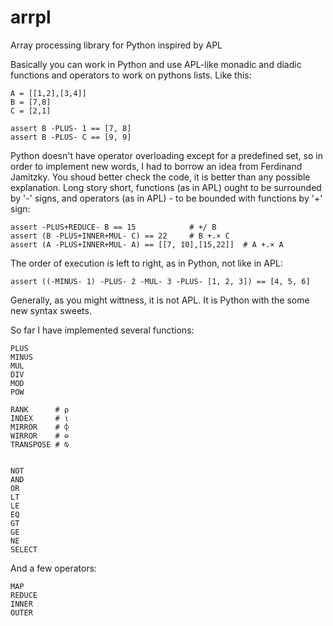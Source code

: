 arrpl
=====

Array processing library for Python inspired by APL

Basically you can work in Python and use APL-like monadic and diadic functions and operators to work on pythons lists. Like this:

    A = [[1,2],[3,4]]
    B = [7,8]
    C = [2,1]
    
    assert B -PLUS- 1 == [7, 8]
    assert B -PLUS- C == [9, 9]
    
Python doesn't have operator overloading except for a predefined set, so in order to implement new words, I had to borrow an idea from Ferdinand Jamitzky. You shoud better check the code, it is better than any possible explanation. Long story short, functions (as in APL) ought to be surrounded by '-' signs, and operators (as in APL) - to be bounded with functions by '+' sign:

    assert -PLUS+REDUCE- B == 15            # +/ B
    assert (B -PLUS+INNER+MUL- C) == 22     # B +.× C 
    assert (A -PLUS+INNER+MUL- A) == [[7, 10],[15,22]]  # A +.× A


The order of execution is left to right, as in Python, not like in APL:

    assert ((-MINUS- 1) -PLUS- 2 -MUL- 3 -PLUS- [1, 2, 3]) == [4, 5, 6]


Generally, as you might wittness, it is not APL. It is Python with the some new syntax sweets.


So far I have implemented several functions:

    PLUS
    MINUS
    MUL
    DIV
    MOD
    POW

    RANK      # ⍴
    INDEX     # ⍳
    MIRROR    # ⌽
    WIRROR    # ⊖
    TRANSPOSE # ⍉


    NOT
    AND
    OR
    LT
    LE
    EQ
    GT
    GE
    NE
    SELECT


And a few operators:

    MAP
    REDUCE
    INNER
    OUTER


